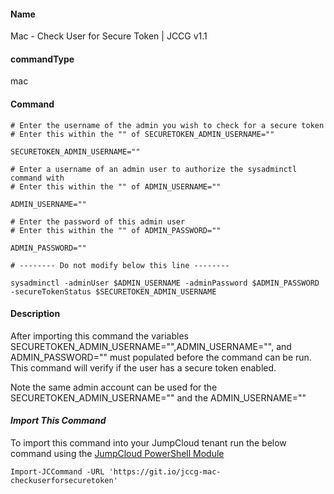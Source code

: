 #### Name

Mac - Check User for Secure Token | JCCG v1.1

#### commandType

mac

#### Command

```
# Enter the username of the admin you wish to check for a secure token 
# Enter this within the "" of SECURETOKEN_ADMIN_USERNAME=""  

SECURETOKEN_ADMIN_USERNAME=""

# Enter a username of an admin user to authorize the sysadminctl command with 
# Enter this within the "" of ADMIN_USERNAME=""

ADMIN_USERNAME=""

# Enter the password of this admin user
# Enter this within the "" of ADMIN_PASSWORD=""

ADMIN_PASSWORD=""

# -------- Do not modify below this line --------

sysadminctl -adminUser $ADMIN_USERNAME -adminPassword $ADMIN_PASSWORD -secureTokenStatus $SECURETOKEN_ADMIN_USERNAME 

```

#### Description

After importing this command the variables SECURETOKEN_ADMIN_USERNAME="",ADMIN_USERNAME="", and ADMIN_PASSWORD=""  must populated before the command can be run. This command will verify if the user has a secure token enabled.

Note the same admin account can be used for the 
SECURETOKEN_ADMIN_USERNAME="" and the ADMIN_USERNAME=""

#### *Import This Command*

To import this command into your JumpCloud tenant run the below command using the [JumpCloud PowerShell Module](https://github.com/TheJumpCloud/support/wiki/Installing-the-JumpCloud-PowerShell-Module)

```
Import-JCCommand -URL 'https://git.io/jccg-mac-checkuserforsecuretoken'
```
